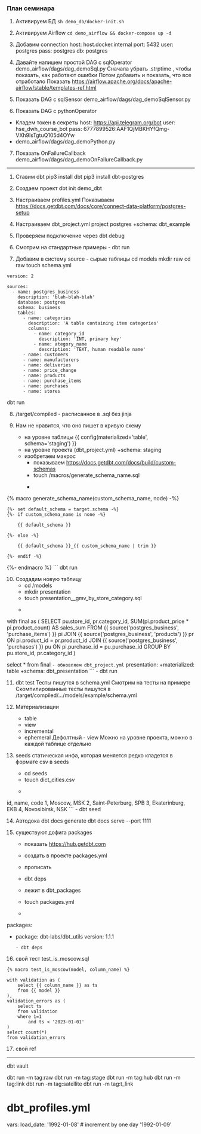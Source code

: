 ### План семинара

1) Активируем БД
`sh demo_db/docker-init.sh`

2) Активируем Airflow
`cd demo_airflow && docker-compose up -d`

3) Добавим connection
host: host.docker.internal
port: 5432
user: postgres
pass: postgres
db: postgres

4) Давайте напишем простой DAG с sqlOperator
demo_airflow/dags/dag_demoSql.py
Сначала убрать .strptime , чтобы показать, как работают ошибки
Потом добавить и показать, что все отработало
Показать https://airflow.apache.org/docs/apache-airflow/stable/templates-ref.html

5) Показать DAG с sqlSensor
demo_airflow/dags/dag_demoSqlSensor.py

6) Показать DAG с pythonOperator
 - Кладем токен в секреты
   host: https://api.telegram.org/bot
   user: hse_dwh_course_bot
   pass: 6777899526:AAF1QjMBKHYfQmg-VXh9IsTgtuQ105d4OYw
 - demo_airflow/dags/dag_demoPython.py

7) Показать OnFailureCallback
demo_airflow/dags/dag_demoOnFailureCallback.py

---

1) Ставим dbt
pip3 install dbt
pip3 install dbt-postgres

2) Создаем проект
dbt init demo_dbt

3) Настраиваем profiles.yml
Показываем https://docs.getdbt.com/docs/core/connect-data-platform/postgres-setup

4) Настраиваем dbt_project.yml
project postgres
+schema: dbt_example

5) Проверяем подключение через dbt debug

6) Смотрим на стандартные примеры - dbt run

7) Добавим в систему source - сырые таблицы
cd models
mkdir raw
cd raw
touch schema.yml
```
version: 2

sources:
  - name: postgres_business
    description: 'blah-blah-blah'
    database: postgres
    schema: business
    tables:
      - name: categories
        description: 'A table containing item categories'
        columns:
          - name: category_id
            description: 'INT, primary key'
          - name: ategory_name
            description: 'TEXT, human readable name'
      - name: customers
      - name: manufacturers
      - name: deliveries
      - name: price_change
      - name: products
      - name: purchase_items
      - name: purchases
      - name: stores
```
dbt run

8) /target/compiled - расписанное в .sql без jinja

9) Нам не нравится, что оно пишет в кривую схему
    - на уровне таблицы
      {{ config(materialized='table', schema='staging') }}
    - на уровне проекта (dbt_project.yml)
      +schema: staging
    - изобретаем макрос
        - показываем https://docs.getdbt.com/docs/build/custom-schemas
        - touch /macros/generate_schema_name.sql
        - ```
{% macro generate_schema_name(custom_schema_name, node) -%}

    {%- set default_schema = target.schema -%}
    {%- if custom_schema_name is none -%}

        {{ default_schema }}

    {%- else -%}

        {{ default_schema }}_{{ custom_schema_name | trim }}

    {%- endif -%}

{%- endmacro %}
        ```
dbt run

10) Создадим новую таблицу
    - cd /models
    - mkdir presentation
    - touch presentation__gmv_by_store_category.sql
    - ```
with final as (
    SELECT
        pu.store_id,
        pr.category_id,
        SUM(pi.product_price * pi.product_count) AS sales_sum
    FROM
        {{ source('postgres_business', 'purchase_items') }} pi
    JOIN
        {{ source('postgres_business', 'products') }} pr ON pi.product_id = pr.product_id
    JOIN
        {{ source('postgres_business', 'purchases') }} pu ON pi.purchase_id = pu.purchase_id
    GROUP BY
        pu.store_id,
        pr.category_id
)

select * from final
    ```
    - обновляем dbt_project.yml
    ```
    presentation:
      +materialized: table
      +schema: dbt_presentation
    ```
    - dbt run

11) dbt test
Тесты пишутся в schema.yml
Смотрим на тесты на примере
Скомпилированные тесты пишутся в /target/compiled/.../models/example/schema.yml

12) Материализации
    - table
    - view
    - incremental
    - ephemeral
Дефолтный - view
Можно на уровне проекта, можно в каждой таблице отдельно

13) seeds
статическая инфа, которая меняется редко
кладется в формате csv в seeds
    - cd seeds
    - touch dict_cities.csv
    - ```
id, name, code
1, Moscow, MSK
2, Saint-Peterburg, SPB
3, Ekaterinburg, EKB
4, Novosibirsk, NSK
    ```
    - dbt seed

14) Автодока
dbt docs generate
dbt docs serve --port 1111

15) существуют дофига packages
    - показать https://hub.getdbt.com
    - создать в проекте packages.yml
    - прописать
    - dbt deps
    - лежит в dbt_packages

    - touch packages.yml
    - ```
packages:
  - package: dbt-labs/dbt_utils
    version: 1.1.1
    ```
    - dbt deps

16) свой тест
test_is_moscow.sql
```
{% macro test_is_moscow(model, column_name) %}

with validation as (
    select {{ column_name }} as ts
    from {{ model }}
),
validation_errors as (
    select ts
    from validation
    where 1=1
        and ts < '2023-01-01'
)
select count(*)
from validation_errors
```

17) свой ref

---

dbt vault

dbt run -m tag:raw
dbt run -m tag:stage
dbt run -m tag:hub
dbt run -m tag:link
dbt run -m tag:satellite
dbt run -m tag:t_link

# dbt_profiles.yml

vars:
  load_date: '1992-01-08' # increment by one day '1992-01-09'